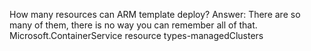 How many resources can ARM template deploy?
Answer: There are so many of them, there is no way you can remember all of that. 
        Microsoft.ContainerService resource types-managedClusters
        

